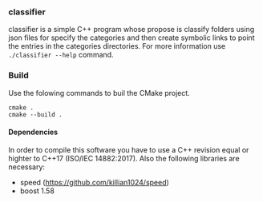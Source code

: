 ### classifier ###

classifier is a simple C++ program whose propose is classify folders using json files for
specify the categories and then create symbolic links to point the entries in the categories 
directories. For more information use `./classifier --help` command.

### Build ###

Use the folowing commands to buil the CMake project.

    cmake .
    cmake --build .

#### Dependencies ####

In order to compile this software you have to use a C++ revision equal or highter to C++17 
(ISO/IEC 14882:2017). Also the following libraries are necessary:
- speed (https://github.com/killian1024/speed)
- boost 1.58
